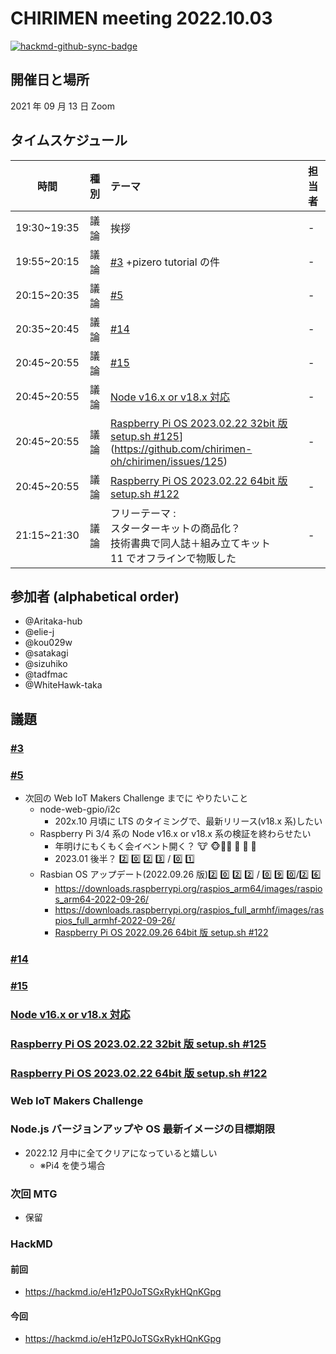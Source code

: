 # CHIRIMEN meeting 2022.10.03

[![hackmd-github-sync-badge](https://hackmd.io/-O2Gu3BbQhOz8nF-AOk4Ng/badge)](https://hackmd.io/-O2Gu3BbQhOz8nF-AOk4Ng)


## 開催日と場所

2021 年 09 月 13 日 Zoom

## タイムスケジュール

|    時間     | 種別 | テーマ                                                                                                                                                       | 担当者 |
| :---------: | :--: | :----------------------------------------------------------------------------------------------------------------------------------------------------------- | :----- |
| 19:30~19:35 | 議論 | 挨拶                                                                                                                                                         | -      |
| 19:55~20:15 | 議論 | [#3](https://github.com/chirimen-oh/meeting/issues/3) +pizero tutorial の件                                                                                  | -      |
| 20:15~20:35 | 議論 | [#5](https://github.com/chirimen-oh/meeting/issues/5)                                                                                                        | -      |
| 20:35~20:45 | 議論 | [#14](https://github.com/chirimen-oh/meeting/issues/14)                                                                                                      | -      |
| 20:45~20:55 | 議論 | [#15](https://github.com/chirimen-oh/meeting/issues/15)                                                                                                      | -      |
| 20:45~20:55 | 議論 | [Node v16.x or v18.x 対応](https://github.com/chirimen-oh/chirimen/issues/121)                                                                               | -      |
| 20:45~20:55 | 議論 | [Raspberry Pi OS 2023.02.22 32bit 版 setup.sh #125](https://github.com/chirimen-oh/chirimen/issues/125)](https://github.com/chirimen-oh/chirimen/issues/125) | -      |
| 20:45~20:55 | 議論 | [Raspberry Pi OS 2023.02.22 64bit 版 setup.sh #122](https://github.com/chirimen-oh/chirimen/issues/122)                                                      | -      |
| 21:15~21:30 | 議論 | フリーテーマ :<br> スターターキットの商品化？<br>技術書典で同人誌＋組み立てキット<br>11 でオフラインで物販した                                               | -      |

## 参加者 (alphabetical order)

- @Aritaka-hub
- @elie-j
- @kou029w
- @satakagi
- @sizuhiko
- @tadfmac
- @WhiteHawk-taka

## 議題

### [#3](https://github.com/chirimen-oh/meeting/issues/3)

### [#5](https://github.com/chirimen-oh/meeting/issues/5)

- 次回の Web IoT Makers Challenge までに やりたいこと
  - node-web-gpio/i2c
    - 202x.10 月頃に LTS のタイミングで、最新リリース(v18.x 系)したい
  - Raspberry Pi 3/4 系の Node v16.x or v18.x 系の検証を終わらせたい
    - 年明けにもくもく会イベント開く？ :cow: :monkey_face::8ball::meat_on_bone: :panda_face: :cake: :tropical_drink:
    - 2023.01 後半？ :two: :zero: :two: :three: / :zero: :one:
  - Rasbian OS アップデート(2022.09.26 版):two: :zero: :two: :two: / :zero: :nine: :zero:/:two: :six:
    - https://downloads.raspberrypi.org/raspios_arm64/images/raspios_arm64-2022-09-26/
    - https://downloads.raspberrypi.org/raspios_full_armhf/images/raspios_full_armhf-2022-09-26/
    - [Raspberry Pi OS 2022.09.26 64bit 版 setup.sh #122](https://github.com/chirimen-oh/chirimen/issues/122)

### [#14](https://github.com/chirimen-oh/meeting/issues/14)

### [#15](https://github.com/chirimen-oh/meeting/issues/15)

### [Node v16.x or v18.x 対応](https://github.com/chirimen-oh/chirimen/issues/121)

### [Raspberry Pi OS 2023.02.22 32bit 版 setup.sh #125](https://github.com/chirimen-oh/chirimen/issues/125)

### [Raspberry Pi OS 2023.02.22 64bit 版 setup.sh #122](https://github.com/chirimen-oh/chirimen/issues/122)

### Web IoT Makers Challenge

### Node.js バージョンアップや OS 最新イメージの目標期限

- 2022.12 月中に全てクリアになっていると嬉しい
  - ※Pi4 を使う場合

### 次回 MTG

- 保留

### HackMD

#### 前回

- https://hackmd.io/eH1zP0JoTSGxRykHQnKGpg

#### 今回

- https://hackmd.io/eH1zP0JoTSGxRykHQnKGpg

